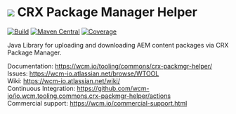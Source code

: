 <img src="https://wcm.io/images/favicon-16@2x.png"/> CRX Package Manager Helper
======
[![Build](https://github.com/wcm-io/io.wcm.tooling.commons.crx-packmgr-helper/workflows/Build/badge.svg?branch=develop)](https://github.com/wcm-io/io.wcm.tooling.commons.crx-packmgr-helper/actions?query=workflow%3ABuild+branch%3Adevelop)
[![Maven Central](https://img.shields.io/maven-central/v/io.wcm.tooling.commons/io.wcm.tooling.commons.crx-packmgr-helper)](https://repo1.maven.org/maven2/io/wcm/tooling/commons/io.wcm.tooling.commons.crx-packmgr-helper)
[![Coverage](https://sonarcloud.io/api/project_badges/measure?project=wcm-io_io.wcm.tooling.commons.crx-packmgr-helper&metric=coverage)](https://sonarcloud.io/summary/new_code?id=wcm-io_io.wcm.tooling.commons.crx-packmgr-helper)

Java Library for uploading and downloading AEM content packages via CRX Package Manager.

Documentation: https://wcm.io/tooling/commons/crx-packmgr-helper/<br/>
Issues: https://wcm-io.atlassian.net/browse/WTOOL<br/>
Wiki: https://wcm-io.atlassian.net/wiki/<br/>
Continuous Integration: https://github.com/wcm-io/io.wcm.tooling.commons.crx-packmgr-helper/actions<br/>
Commercial support: https://wcm.io/commercial-support.html
